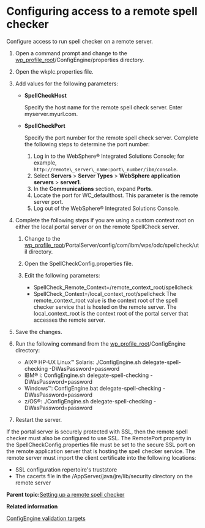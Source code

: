 # Configuring access to a remote spell checker

Configure access to run spell checker on a remote server.

1.  Open a command prompt and change to the [wp\_profile\_root](../reference/wpsdirstr.md#wp_profile_root)/ConfigEngine/properties directory.

2.  Open the wkplc.properties file.

3.  Add values for the following parameters:

    -   **SpellCheckHost**

        Specify the host name for the remote spell check server. Enter myserver.myurl.com.

    -   **SpellCheckPort**

        Specify the port number for the remote spell check server. Complete the following steps to determine the port number:

        1.  Log in to the WebSphere® Integrated Solutions Console; for example, `http://remote\_server\_name:port\_number/ibm/console`.
        2.  Select **Servers** \> **Server Types** \> **WebSphere application servers** \> **server1**.
        3.  In the **Communications** section, expand **Ports**.
        4.  Locate the port for WC\_defaulthost. This parameter is the remote server port.
        5.  Log out of the WebSphere® Integrated Solutions Console.
4.  Complete the following steps if you are using a custom context root on either the local portal server or on the remote SpellCheck server.

    1.  Change to the [wp\_profile\_root](../reference/wpsdirstr.md#wp_profile_root)/PortalServer/config/com/ibm/wps/odc/spellcheck/util directory.

    2.  Open the SpellCheckConfig.properties file.

    3.  Edit the following parameters:

        -   SpellCheck\_Remote\_Context=/remote\_context\_root/spellcheck
        -   SpellCheck\_Context=/local\_context\_root/spellcheck
        The remote\_context\_root value is the context root of the spell checker service that is hosted on the remote server. The local\_context\_root is the context root of the portal server that accesses the remote server.

5.  Save the changes.

6.  Run the following command from the [wp\_profile\_root](../reference/wpsdirstr.md#wp_profile_root)/ConfigEngine directory:

    -   AIX® HP-UX Linux™ Solaris: ./ConfigEngine.sh delegate-spell-checking -DWasPassword=password
    -   IBM® i: ConfigEngine.sh delegate-spell-checking -DWasPassword=password
    -   Windows™: ConfigEngine.bat delegate-spell-checking -DWasPassword=password
    -   z/OS®: ./ConfigEngine.sh delegate-spell-checking -DWasPassword=password
7.  Restart the server.


If the portal server is securely protected with SSL, then the remote spell checker must also be configured to use SSL. The RemotePort property in the SpellCheckConfig.properties file must be set to the secure SSL port on the remote application server that is hosting the spell checker service. The remote server must import the client certificate into the following locations:

-   SSL configuration repertoire's truststore
-   The cacerts file in the /AppServer/java/jre/lib/security directory on the remote server

**Parent topic:**[Setting up a remote spell checker](../config/doc_pap_spellchk.md)

**Related information**  


[ConfigEngine validation targets](../config/cfg_validation_targets.md)

